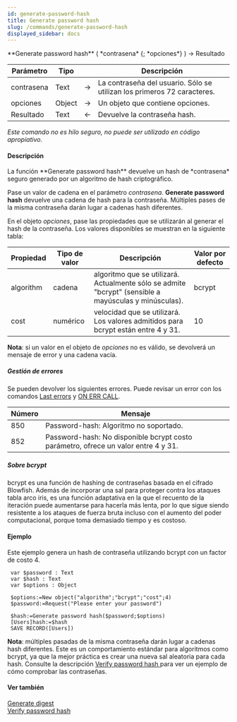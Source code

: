 ```yaml
---
id: generate-password-hash
title: Generate password hash
slug: /commands/generate-password-hash
displayed_sidebar: docs
---
```


<!--REF #_command_.Generate password hash.Syntax-->**Generate password hash** ( *contrasena* {; *opciones*} ) -> Resultado<!-- END REF-->
<!--REF #_command_.Generate password hash.Params-->
| Parámetro | Tipo |  | Descripción |
| --- | --- | --- | --- |
| contrasena | Text | &#8594;  | La contraseña del usuario. Sólo se utilizan los primeros 72 caracteres. |
| opciones | Object | &#8594;  | Un objeto que contiene opciones. |
| Resultado | Text | &#8592; | Devuelve la contraseña hash. |

<!-- END REF-->

*Este comando no es hilo seguro, no puede ser utilizado en código apropiativo.*


#### Descripción 

<!--REF #_command_.Generate password hash.Summary-->La función **Generate password hash** devuelve un hash de *contrasena* seguro generado por un algoritmo de hash criptográfico.<!-- END REF-->

Pase un valor de cadena en el parámetro *contrasena*. **Generate password hash** devuelve una cadena de hash para la contraseña. Múltiples pases de la misma contraseña darán lugar a cadenas hash diferentes.

En el objeto *opciones*, pase las propiedades que se utilizarán al generar el hash de la contraseña. Los valores disponibles se muestran en la siguiente tabla:  

| **Propiedad** | **Tipo de valor** | **Descripción**                                                                                       | **Valor por defecto** |
| ------------- | ----------------- | ----------------------------------------------------------------------------------------------------- | --------------------- |
| algorithm     | cadena            | algoritmo que se utilizará. Actualmente sólo se admite "bcrypt" (sensible a mayúsculas y minúsculas). | bcrypt                |
| cost          | numérico          | velocidad que se utilizará. Los valores admitidos para bcrypt están entre 4 y 31.                     | 10                    |

**Nota**: si un valor en el objeto de *opciones* no es válido, se devolverá un mensaje de error y una cadena vacía.

##### Gestión de errores 

Se pueden devolver los siguientes errores. Puede revisar un error con los comandos [Last errors](last-errors.md)  y [ON ERR CALL](on-err-call.md).  

| **Número** | **Mensaje**                                                                         |
| ---------- | ----------------------------------------------------------------------------------- |
| 850        | Password-hash: Algoritmo no soportado.                                              |
| 852        | Password-hash: No disponible bcrypt costo parámetro, ofrece un valor entre 4 y 31\. |

##### Sobre bcrypt 

bcrypt es una función de hashing de contraseñas basada en el cifrado Blowfish. Además de incorporar una sal para proteger contra los ataques tabla arco iris, es una función adaptativa en la que el recuento de la iteración puede aumentarse para hacerla más lenta, por lo que sigue siendo resistente a los ataques de fuerza bruta incluso con el aumento del poder computacional, porque toma demasiado tiempo y es costoso.

#### Ejemplo 

Este ejemplo genera un hash de contraseña utilizando bcrypt con un factor de costo 4.

```4d
 var $password : Text
 var $hash : Text
 var $options : Object
 
 $options:=New object("algorithm";"bcrypt";"cost";4)
 $password:=Request("Please enter your password")
 
 $hash:=Generate password hash($password;$options)
 [Users]hash:=$hash
 SAVE RECORD([Users])
```

**Nota**: múltiples pasadas de la misma contraseña darán lugar a cadenas hash diferentes. Este es un comportamiento estándar para algoritmos como bcrypt, ya que la mejor práctica es crear una nueva sal aleatoria para cada hash. Consulte la descripción [Verify password hash ](verify-password-hash.md) para ver un ejemplo de cómo comprobar las contraseñas.

#### Ver también 

  
[Generate digest](generate-digest.md)  
[Verify password hash ](verify-password-hash.md)  